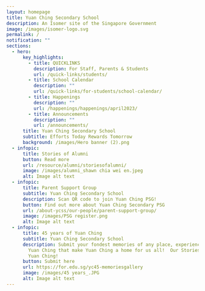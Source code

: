 ```yaml
---
layout: homepage
title: Yuan Ching Secondary School
description: An Isomer site of the Singapore Government
image: /images/isomer-logo.svg
permalink: /
notification: ""
sections:
  - hero:
      key_highlights:
        - title: QUICKLINKS
          description: For Staff, Parents & Students
          url: /quick-links/students/
        - title: School Calendar
          description: ""
          url: /quick-links/for-students/school-calendar/
        - title: Happenings
          description: ""
          url: /happenings/happenings/april2023/
        - title: Announcements
          description: ""
          url: /announcements/
      title: Yuan Ching Secondary School
      subtitle: Efforts Today Rewards Tomorrow
      background: /images/Hero banner (2).png
  - infopic:
      title: Stories of Alumni
      button: Read more
      url: /resource/alumni/storiesofalumni/
      image: /images/alumni_shawn chia wei en.jpeg
      alt: Image alt text
  - infopic:
      title: Parent Support Group
      subtitle: Yuan Ching Secondary School
      description: Scan QR code to join Yuan Ching PSG!
      button: Find out more about Yuan Ching Secondary PSG
      url: /about-ycss/our-people/parent-support-group/
      image: /images/PSG register.png
      alt: Image alt text
  - infopic:
      title: 45 years of Yuan Ching
      subtitle: Yuan Ching Secondary School
      description: Submit your fondest memories of any place, experiences or people of
        Yuan Ching that make Yuan Ching a home for us all!  Our Stories, Our
        Yuan Ching!
      button: Submit here
      url: https://for.edu.sg/yc45-memoriesgallery
      image: /images/45 years_.JPG
      alt: Image alt text
---
```

